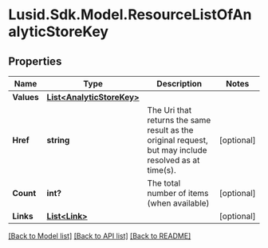
# Lusid.Sdk.Model.ResourceListOfAnalyticStoreKey

## Properties

Name | Type | Description | Notes
------------ | ------------- | ------------- | -------------
**Values** | [**List&lt;AnalyticStoreKey&gt;**](AnalyticStoreKey.md) |  | 
**Href** | **string** | The Uri that returns the same result as the original request,  but may include resolved as at time(s). | [optional] 
**Count** | **int?** | The total number of items (when available) | [optional] 
**Links** | [**List&lt;Link&gt;**](Link.md) |  | [optional] 

[[Back to Model list]](../README.md#documentation-for-models)
[[Back to API list]](../README.md#documentation-for-api-endpoints)
[[Back to README]](../README.md)

